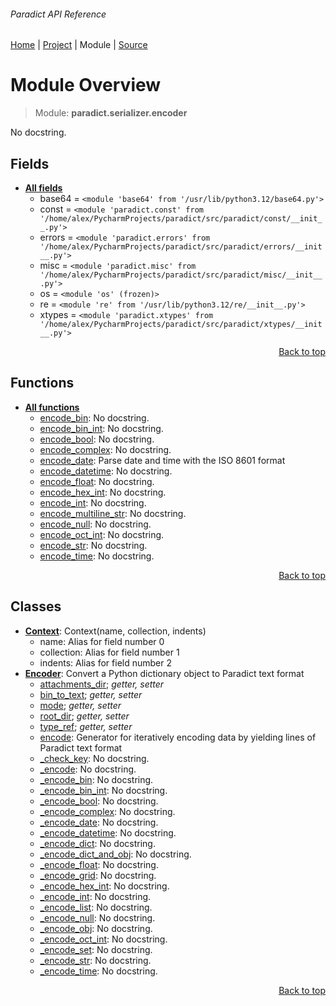 ###### Paradict API Reference
[Home](/docs/api/README.md) | [Project](/README.md) | Module | [Source](/src/paradict/serializer/encoder.py)

# Module Overview
> Module: **paradict.serializer.encoder**

No docstring.

## Fields
- [**All fields**](/docs/api/modules/paradict/serializer/encoder/fields.md)
    - base64 = `<module 'base64' from '/usr/lib/python3.12/base64.py'>`
    - const = `<module 'paradict.const' from '/home/alex/PycharmProjects/paradict/src/paradict/const/__init__.py'>`
    - errors = `<module 'paradict.errors' from '/home/alex/PycharmProjects/paradict/src/paradict/errors/__init__.py'>`
    - misc = `<module 'paradict.misc' from '/home/alex/PycharmProjects/paradict/src/paradict/misc/__init__.py'>`
    - os = `<module 'os' (frozen)>`
    - re = `<module 're' from '/usr/lib/python3.12/re/__init__.py'>`
    - xtypes = `<module 'paradict.xtypes' from '/home/alex/PycharmProjects/paradict/src/paradict/xtypes/__init__.py'>`

<p align="right"><a href="#paradict-api-reference">Back to top</a></p>

## Functions
- [**All functions**](/docs/api/modules/paradict/serializer/encoder/funcs.md)
    - [encode\_bin](/docs/api/modules/paradict/serializer/encoder/funcs.md#encode_bin): No docstring.
    - [encode\_bin\_int](/docs/api/modules/paradict/serializer/encoder/funcs.md#encode_bin_int): No docstring.
    - [encode\_bool](/docs/api/modules/paradict/serializer/encoder/funcs.md#encode_bool): No docstring.
    - [encode\_complex](/docs/api/modules/paradict/serializer/encoder/funcs.md#encode_complex): No docstring.
    - [encode\_date](/docs/api/modules/paradict/serializer/encoder/funcs.md#encode_date): Parse date and time with the ISO 8601 format
    - [encode\_datetime](/docs/api/modules/paradict/serializer/encoder/funcs.md#encode_datetime): No docstring.
    - [encode\_float](/docs/api/modules/paradict/serializer/encoder/funcs.md#encode_float): No docstring.
    - [encode\_hex\_int](/docs/api/modules/paradict/serializer/encoder/funcs.md#encode_hex_int): No docstring.
    - [encode\_int](/docs/api/modules/paradict/serializer/encoder/funcs.md#encode_int): No docstring.
    - [encode\_multiline\_str](/docs/api/modules/paradict/serializer/encoder/funcs.md#encode_multiline_str): No docstring.
    - [encode\_null](/docs/api/modules/paradict/serializer/encoder/funcs.md#encode_null): No docstring.
    - [encode\_oct\_int](/docs/api/modules/paradict/serializer/encoder/funcs.md#encode_oct_int): No docstring.
    - [encode\_str](/docs/api/modules/paradict/serializer/encoder/funcs.md#encode_str): No docstring.
    - [encode\_time](/docs/api/modules/paradict/serializer/encoder/funcs.md#encode_time): No docstring.

<p align="right"><a href="#paradict-api-reference">Back to top</a></p>

## Classes
- [**Context**](/docs/api/modules/paradict/serializer/encoder/class-Context.md): Context(name, collection, indents)
    - name: Alias for field number 0
    - collection: Alias for field number 1
    - indents: Alias for field number 2
- [**Encoder**](/docs/api/modules/paradict/serializer/encoder/class-Encoder.md): Convert a Python dictionary object to Paradict text format
    - [attachments\_dir](/docs/api/modules/paradict/serializer/encoder/class-Encoder.md#properties-table); _getter, setter_
    - [bin\_to\_text](/docs/api/modules/paradict/serializer/encoder/class-Encoder.md#properties-table); _getter, setter_
    - [mode](/docs/api/modules/paradict/serializer/encoder/class-Encoder.md#properties-table); _getter, setter_
    - [root\_dir](/docs/api/modules/paradict/serializer/encoder/class-Encoder.md#properties-table); _getter, setter_
    - [type\_ref](/docs/api/modules/paradict/serializer/encoder/class-Encoder.md#properties-table); _getter, setter_
    - [encode](/docs/api/modules/paradict/serializer/encoder/class-Encoder.md#encode): Generator for iteratively encoding data by yielding lines of Paradict text format
    - [\_check\_key](/docs/api/modules/paradict/serializer/encoder/class-Encoder.md#_check_key): No docstring.
    - [\_encode](/docs/api/modules/paradict/serializer/encoder/class-Encoder.md#_encode): No docstring.
    - [\_encode\_bin](/docs/api/modules/paradict/serializer/encoder/class-Encoder.md#_encode_bin): No docstring.
    - [\_encode\_bin\_int](/docs/api/modules/paradict/serializer/encoder/class-Encoder.md#_encode_bin_int): No docstring.
    - [\_encode\_bool](/docs/api/modules/paradict/serializer/encoder/class-Encoder.md#_encode_bool): No docstring.
    - [\_encode\_complex](/docs/api/modules/paradict/serializer/encoder/class-Encoder.md#_encode_complex): No docstring.
    - [\_encode\_date](/docs/api/modules/paradict/serializer/encoder/class-Encoder.md#_encode_date): No docstring.
    - [\_encode\_datetime](/docs/api/modules/paradict/serializer/encoder/class-Encoder.md#_encode_datetime): No docstring.
    - [\_encode\_dict](/docs/api/modules/paradict/serializer/encoder/class-Encoder.md#_encode_dict): No docstring.
    - [\_encode\_dict\_and\_obj](/docs/api/modules/paradict/serializer/encoder/class-Encoder.md#_encode_dict_and_obj): No docstring.
    - [\_encode\_float](/docs/api/modules/paradict/serializer/encoder/class-Encoder.md#_encode_float): No docstring.
    - [\_encode\_grid](/docs/api/modules/paradict/serializer/encoder/class-Encoder.md#_encode_grid): No docstring.
    - [\_encode\_hex\_int](/docs/api/modules/paradict/serializer/encoder/class-Encoder.md#_encode_hex_int): No docstring.
    - [\_encode\_int](/docs/api/modules/paradict/serializer/encoder/class-Encoder.md#_encode_int): No docstring.
    - [\_encode\_list](/docs/api/modules/paradict/serializer/encoder/class-Encoder.md#_encode_list): No docstring.
    - [\_encode\_null](/docs/api/modules/paradict/serializer/encoder/class-Encoder.md#_encode_null): No docstring.
    - [\_encode\_obj](/docs/api/modules/paradict/serializer/encoder/class-Encoder.md#_encode_obj): No docstring.
    - [\_encode\_oct\_int](/docs/api/modules/paradict/serializer/encoder/class-Encoder.md#_encode_oct_int): No docstring.
    - [\_encode\_set](/docs/api/modules/paradict/serializer/encoder/class-Encoder.md#_encode_set): No docstring.
    - [\_encode\_str](/docs/api/modules/paradict/serializer/encoder/class-Encoder.md#_encode_str): No docstring.
    - [\_encode\_time](/docs/api/modules/paradict/serializer/encoder/class-Encoder.md#_encode_time): No docstring.

<p align="right"><a href="#paradict-api-reference">Back to top</a></p>

